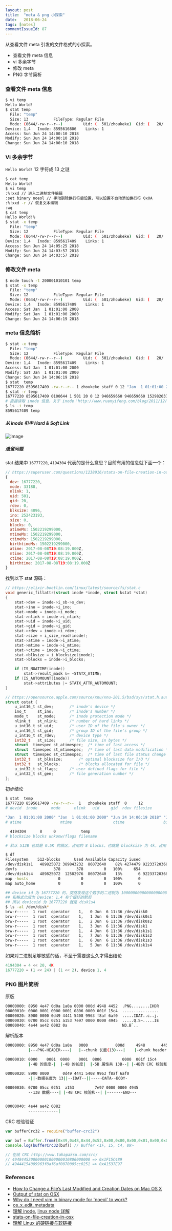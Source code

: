 ```yaml
---
layout: post
title:  "meta & png 小探索"
date:   2018-06-24
tags: [notes]
commentIssueId: 87
---
```


从查看文件 meta 引发的文件格式的小探索。
* 查看文件 meta 信息
* vi 多余字节
* 修改 meta
* PNG 字节简析

  

### 查看文件 meta 信息
```bash
$ vi temp
Hello World!
$ stat temp
  File: "temp"
  Size: 13           FileType: Regular File
  Mode: (0644/-rw-r--r--)         Uid: (  501/zhoukeke)  Gid: (   20/   staff)
Device: 1,4   Inode: 8595616806    Links: 1
Access: Sun Jun 24 14:00:10 2018
Modify: Sun Jun 24 14:00:10 2018
Change: Sun Jun 24 14:00:10 2018
```

### Vi 多余字节

`Hello World!` 12 字符成 13 之谜

```bash
$ cat temp
Hello World!
$ vi temp
:%!xxd // 进入二进制文件编辑
:set binary noeol // 手动删除换行符后设置，可以设置不自动添加换行符 0x0A
:%!xxd -r // 恢复文本编辑
:wq
$ cat temp
Hello World!%
$ stat -x temp
  File: "temp"
  Size: 12           FileType: Regular File
  Mode: (0644/-rw-r--r--)         Uid: (  501/zhoukeke)  Gid: (   20/   staff)
Device: 1,4   Inode: 8595617409    Links: 1
Access: Sun Jun 24 14:05:25 2018
Modify: Sun Jun 24 14:03:57 2018
Change: Sun Jun 24 14:03:57 2018
```

### 修改文件 meta 

```bash
$ node touch -t 200001010101 temp
$ stat -x temp
  File: "temp"
  Size: 12           FileType: Regular File
  Mode: (0644/-rw-r--r--)         Uid: (  501/zhoukeke)  Gid: (   20/   staff)
Device: 1,4   Inode: 8595617409    Links: 1
Access: Sat Jan  1 01:01:00 2000
Modify: Sat Jan  1 01:01:00 2000
Change: Sun Jun 24 14:06:19 2018

```



### meta 信息简析

```bash
$ stat -x temp
  File: "temp"
  Size: 12           FileType: Regular File
  Mode: (0644/-rw-r--r--)         Uid: (  501/zhoukeke)  Gid: (   20/   staff)
Device: 1,4   Inode: 8595617409    Links: 1
Access: Sat Jan  1 01:01:00 2000
Modify: Sat Jan  1 01:01:00 2000
Change: Sun Jun 24 14:06:19 2018
$ stat  temp
16777220 8595617409 -rw-r--r-- 1 zhoukeke staff 0 12 "Jan  1 01:01:00 2000" "Jan  1 01:01:00 2000" "Jun 24 14:06:19 2018" "Jan  1 01:01:00 2000" 4194304 8 0 temp
$ stat -r temp
16777220 8595617409 0100644 1 501 20 0 12 946659660 946659660 1529820379 946659660 4194304 8 0 temp
# 直接读取 inode 信息，关于 inode：http://www.ruanyifeng.com/blog/2011/12/inode.html
$ ls -i temp
8595617409 temp

```

##### 从 inode 引申 Hard & Soft Link

![image](https://user-images.githubusercontent.com/7157346/41817509-0b7ecc5a-77cf-11e8-9f8d-993de1b8f7cf.png)

##### 遗留问题

stat 结果中 `16777220`, `4194304` 代表的是什么意思？目前有用的信息就下面一个：

```js
// https://superuser.com/questions/1238916/stats-on-file-creation-in-osx
{
  dev: 16777220,
  mode: 33188,
  nlink: 1,
  uid: 501,
  gid: 20,
  rdev: 0,
  blksize: 4096,
  ino: 252423193,
  size: 0,
  blocks: 0,
  atimeMs: 1502219299000,
  mtimeMs: 1502219299000,
  ctimeMs: 1502219299000,
  birthtimeMs: 1502219299000,
  atime: 2017-08-08T19:08:19.000Z,
  mtime: 2017-08-08T19:08:19.000Z,
  ctime: 2017-08-08T19:08:19.000Z,
  birthtime: 2017-08-08T19:08:19.000Z 
}
```

找到以下 stat 源码：

```c
// https://elixir.bootlin.com/linux/latest/source/fs/stat.c
void generic_fillattr(struct inode *inode, struct kstat *stat)
{
	stat->dev = inode->i_sb->s_dev;
	stat->ino = inode->i_ino;
	stat->mode = inode->i_mode;
	stat->nlink = inode->i_nlink;
	stat->uid = inode->i_uid;
	stat->gid = inode->i_gid;
	stat->rdev = inode->i_rdev;
	stat->size = i_size_read(inode);
	stat->atime = inode->i_atime;
	stat->mtime = inode->i_mtime;
	stat->ctime = inode->i_ctime;
	stat->blksize = i_blocksize(inode);
	stat->blocks = inode->i_blocks;

	if (IS_NOATIME(inode))
		stat->result_mask &= ~STATX_ATIME;
	if (IS_AUTOMOUNT(inode))
		stat->attributes |= STATX_ATTR_AUTOMOUNT;
}

// https://opensource.apple.com/source/xnu/xnu-201.5/bsd/sys/stat.h.auto.html
struct ostat {
	u_int16_t st_dev;		/* inode's device */
	ino_t	  st_ino;		/* inode's number */
	mode_t	  st_mode;		/* inode protection mode */
	nlink_t	  st_nlink;		/* number of hard links */
	u_int16_t st_uid;		/* user ID of the file's owner */
	u_int16_t st_gid;		/* group ID of the file's group */
	u_int16_t st_rdev;		/* device type */
	int32_t	  st_size;		/* file size, in bytes */
	struct	timespec st_atimespec;	/* time of last access */
	struct	timespec st_mtimespec;	/* time of last data modification */
	struct	timespec st_ctimespec;	/* time of last file status change */
	int32_t	  st_blksize;		/* optimal blocksize for I/O */
	int32_t	  st_blocks;		/* blocks allocated for file */
	u_int32_t st_flags;		/* user defined flags for file */
	u_int32_t st_gen;		/* file generation number */
};
```

初步结论

```bash
$ stat  temp
16777220 8595617409 -rw-r--r--  1   zhoukeke staff  0     12 
# devid  inode      mode      nlink   uid     gid  rdev filesize

"Jan  1 01:01:00 2000" "Jan  1 01:01:00 2000" "Jun 24 14:06:19 2018" "Jan  1 01:01:00 2000" 
# atime                 mtime                  ctime                 birthtime

  4194304      8     0           temp
# blocksize blocks unkonw/flags filename

# 默认 512B 也就是 0.5K 的扇区，占用的 8 blocks，也就是 blocksize 为 4k，占用磁盘空间为 4k

$ df
Filesystem    512-blocks      Used Available Capacity iused               ifree %iused  Mounted on
/dev/disk1s1   489825072 389843232  86072640    82% 4274479 9223372036850501328    0%   /
devfs                378       378         0   100%     654                   0  100%   /dev
/dev/disk1s4   489825072  12582976  86072640    13%       6 9223372036854775801    0%   /private/var/vm
map -hosts             0         0         0   100%       0                   0  100%   /net
map auto_home          0         0         0   100%       0                   0  100%   /home

## device id 为 16777220 的，突然发现这个数字的二进制为 1000000000000000000000100
## 和格式化后为 Device: 1,4 有个很好的默契
## 所以 deviceid 为 16777220 就是 disk1s4
$ ls -al /dev/disk*
brw-r-----  1 root  operator    1,   0 Jun  6 11:36 /dev/disk0
brw-r-----  1 root  operator    1,   1 Jun  6 11:36 /dev/disk0s1
brw-r-----  1 root  operator    1,   2 Jun  6 11:36 /dev/disk0s2
brw-r-----  1 root  operator    1,   3 Jun  6 11:36 /dev/disk1
brw-r-----  1 root  operator    1,   4 Jun  6 11:36 /dev/disk1s1
brw-r-----  1 root  operator    1,   7 Jun  6 11:36 /dev/disk1s2
brw-r-----  1 root  operator    1,   6 Jun  6 11:36 /dev/disk1s3
brw-r-----  1 root  operator    1,   5 Jun  6 11:36 /dev/disk1s4
```

如果对二进制足够敏感的话，不至于需要这么久才得出结论

```js
4194304 = 4 << 20, 4K
16777220 = (1 << 24) | (1 << 2), device 1, 4
```





### PNG 图片简析

原版

```bash
00000000: 8950 4e47 0d0a 1a0a 0000 000d 4948 4452  .PNG........IHDR
00000010: 0000 0001 0000 0001 0806 0000 001f 15c4  ................
00000020: 8900 0000 0d49 4441 5408 9963 f8af 6af0  .....IDAT..c..j.
00000030: 0700 05cc 0251 a153 7e97 0000 0000 4945  .....Q.S~.....IE
00000040: 4e44 ae42 6082 0a                        ND.B`..
```



解析版本

```bash
00000000: 8950 4e47 0d0a 1a0a   0000            000d     4948       4452  .PNG........IHDR
          |---PNG-HEADER----|   |--chunk 长度(13)---|    |-chunk header-|

00000010: 0000    0001  0000    0001  0806         0000  001f 15c4        ................
          |-4B 的宽度-|  |-4B 的长度|  |-5B 属性共 13B--| |-4B的 CRC 校验和

00000020: 8900 0000      0d49 4441 5408 9963 f8af 6af0                    .....IDAT..c..j.
          -||-数据长度为 13||--IDAT--||-----DATA--BODY-        

00000030: 0700 05cc 0251  a153         7e97 0000 0000 4945                .....Q.S~.....IE
          --13B 数据----| |-4B CRC 校验和--| |-------END---

 
00000040: 4e44 ae42 6082                                                  ND.B`.
          -------------|
```

CRC 校验验证

```js
var bufferCrc32 = require("buffer-crc32")

var buf = Buffer.from([0x49,0x48,0x44,0x52,0x00,0x00,0x00,0x01,0x00,0x00,0x00,0x01,0x08,0x06,0x00,0x00,0x00,]);
console.log(bufferCrc32(buf)) // Buffer <1F, 15, C4, 89>

// 在线 CRC http://www.tahapaksu.com/crc/
// 4948445200000001000000010806000000 => 0x1F15C489
// 49444154089963f8af6af0070005cc0251 => 0xA1537E97
```





### References

* [How to Change a File’s Last Modified and Creation Dates on Mac OS X](https://hackernoon.com/how-to-change-a-file-s-last-modified-and-creation-dates-on-mac-os-x-494f8f76cdf4)
* [Output of stat on OSX](https://unix.stackexchange.com/questions/175325/output-of-stat-on-osx)
* [Why do I need vim in binary mode for 'noeol' to work?](https://stackoverflow.com/questions/16222530/why-do-i-need-vim-in-binary-mode-for-noeol-to-work)
* [os_x_edit_metadata](https://tinyapps.org/blog/mac/201011300700_os_x_edit_metadata.html)
* [理解 inode](http://www.ruanyifeng.com/blog/2011/12/inode.html), [linux node 详解](https://blog.csdn.net/fuming0210sc/article/details/78699050)
* [stats-on-file-creation-in-osx](https://superuser.com/questions/1238916/stats-on-file-creation-in-osx)
* [理解 Linux 的硬链接与软链接](https://www.ibm.com/developerworks/cn/linux/l-cn-hardandsymb-links/index.html)